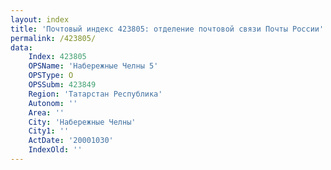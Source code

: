 ```yaml
---
layout: index
title: 'Почтовый индекс 423805: отделение почтовой связи Почты России'
permalink: /423805/
data:
    Index: 423805
    OPSName: 'Набережные Челны 5'
    OPSType: О
    OPSSubm: 423849
    Region: 'Татарстан Республика'
    Autonom: ''
    Area: ''
    City: 'Набережные Челны'
    City1: ''
    ActDate: '20001030'
    IndexOld: ''
---
```

